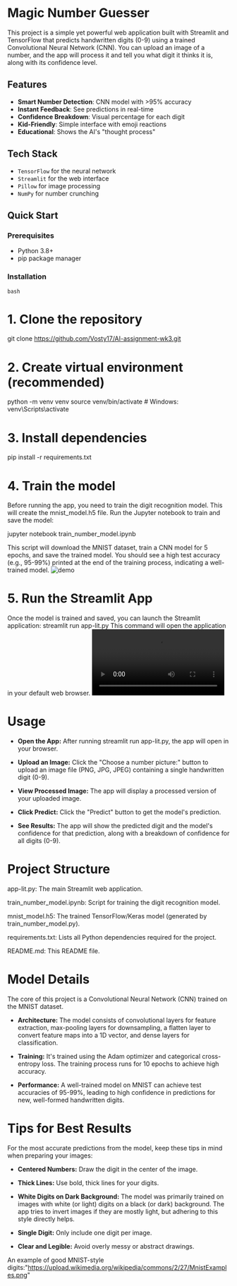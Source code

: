 # Magic Number Guesser

This project is a simple yet powerful web application built with Streamlit and TensorFlow that predicts handwritten digits (0-9) using a trained Convolutional Neural Network (CNN). You can upload an image of a number, and the app will process it and tell you what digit it thinks it is, along with its confidence level.

## Features
- **Smart Number Detection**: CNN model with >95% accuracy
- **Instant Feedback**: See predictions in real-time
- **Confidence Breakdown**: Visual percentage for each digit
- **Kid-Friendly**: Simple interface with emoji reactions
- **Educational**: Shows the AI's "thought process"

## Tech Stack
- `TensorFlow` for the neural network
- `Streamlit` for the web interface
- `Pillow` for image processing
- `NumPy` for number crunching

## Quick Start

### Prerequisites
- Python 3.8+
- pip package manager

### Installation
```bash```
# 1. Clone the repository
git clone https://github.com/Vosty17/AI-assignment-wk3.git

# 2. Create virtual environment (recommended)
python -m venv venv
source venv/bin/activate  # Windows: venv\Scripts\activate

# 3. Install dependencies
pip install -r requirements.txt

# 4. Train the model
Before running the app, you need to train the digit recognition model. This will create the mnist_model.h5 file.
Run the Jupyter notebook to train and save the model:

jupyter notebook train_number_model.ipynb

This script will download the MNIST dataset, train a CNN model for 5 epochs, and save the trained model. You should see a high test accuracy (e.g., 95-99%) printed at the end of the training process, indicating a well-trained model.
![demo](images/model_proof.png)

# 5. Run the Streamlit App
Once the model is trained and saved, you can launch the Streamlit application:
streamlit run app-lit.py
This command will open the application in your default web browser.
![demo](images/Number%20Guesser%20-%20Brave%202025-06-16%2014-56-58.mp4)

# Usage
- **Open the App:** After running streamlit run app-lit.py, the app will open in your browser.

- **Upload an Image:** Click the "Choose a number picture:" button to upload an image file (PNG, JPG, JPEG) containing a single handwritten digit (0-9).

- **View Processed Image:** The app will display a processed version of your uploaded image.

- **Click Predict:** Click the "Predict" button to get the model's prediction.

- **See Results:** The app will show the predicted digit and the model's confidence for that prediction, along with a breakdown of confidence for all digits (0-9).

# Project Structure
app-lit.py: The main Streamlit web application.

train_number_model.ipynb: Script for training the digit recognition model.

mnist_model.h5: The trained TensorFlow/Keras model (generated by train_number_model.py).

requirements.txt: Lists all Python dependencies required for the project.

README.md: This README file.

# Model Details
The core of this project is a Convolutional Neural Network (CNN) trained on the MNIST dataset.

- **Architecture:** The model consists of convolutional layers for feature extraction, max-pooling layers for downsampling, a flatten layer to convert feature maps into a 1D vector, and dense layers for classification.

- **Training:** It's trained using the Adam optimizer and categorical cross-entropy loss. The training process runs for 10 epochs to achieve high accuracy.

- **Performance:** A well-trained model on MNIST can achieve test accuracies of 95-99%, leading to high confidence in predictions for new, well-formed handwritten digits.

# Tips for Best Results
For the most accurate predictions from the model, keep these tips in mind when preparing your images:

- **Centered Numbers:** Draw the digit in the center of the image.

- **Thick Lines:** Use bold, thick lines for your digits.

- **White Digits on Dark Background:** The model was primarily trained on images with white (or light) digits on a black (or dark) background. The app tries to invert images if they are mostly light, but adhering to this style directly helps.

- **Single Digit:** Only include one digit per image.

- **Clear and Legible:** Avoid overly messy or abstract drawings.

An example of good MNIST-style digits:"https://upload.wikimedia.org/wikipedia/commons/2/27/MnistExamples.png"